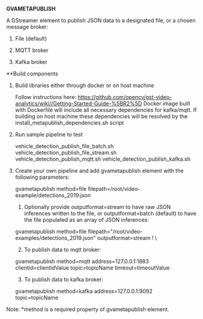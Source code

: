 **GVAMETAPUBLISH**

A GStreamer element to publish JSON data to a designated file, or a chosen message broker:

  1. File (default)

  2. MQTT broker

  3. Kafka broker

**Build components

1. Build libraries either through docker or on host machine

    Follow instructions here:
    https://github.com/opencv/gst-video-analytics/wiki//Getting-Started-Guide-%5BR2%5D
    Docker image built with Dockerfile will include all necessary dependencies for kafka/mqtt.
    If building on host machine these dependencies will be resolved by the install_metapublish_dependencies.sh script

2. Run sample pipeline to test

    vehicle_detection_publish_file_batch.sh
    vehicle_detection_publish_file_stream.sh
    vehicle_detection_publish_mqtt.sh
    vehicle_detection_publish_kafka.sh

3. Create your own pipeline and add gvametapublish element with the following parameters:

    gvametapublish method=file filepath=/root/video-example/detections_2019.json
    1. Optionally provide outputformat=stream to have raw JSON inferences written to the file, or outputformat=batch (default) to have the file populated as an array of JSON inferences:

    gvametapublish method=file filepath="/root/video-examples/detections_2019.json" outputformat=stream ! \

    2. To publish data to mqtt broker:

    gvametapublish method=mqtt address=127.0.0.1:1883 clientid=clientIdValue topic=topicName timeout=timeoutValue

    3. To publish data to kafka broker:

    gvametapublish method=kafka address=127.0.0.1:9092 topic=topicName

Note: *method is a required property of gvametapublish element.
